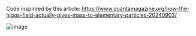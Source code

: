 Code inspirired by this article: https://www.quantamagazine.org/how-the-higgs-field-actually-gives-mass-to-elementary-particles-20240903/


![image](https://github.com/user-attachments/assets/68bb6dd6-0d84-4abe-b60a-564f97b1d67e)

